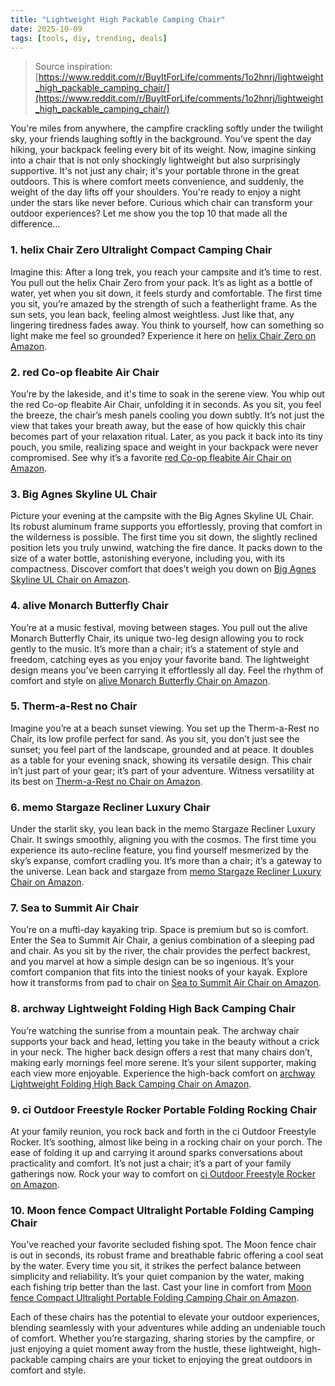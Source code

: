 ```yaml
---
title: "Lightweight High Packable Camping Chair"
date: 2025-10-09
tags: [tools, diy, trending, deals]
---
```


> Source inspiration: [https://www.reddit.com/r/BuyItForLife/comments/1o2hnrj/lightweight_high_packable_camping_chair/](https://www.reddit.com/r/BuyItForLife/comments/1o2hnrj/lightweight_high_packable_camping_chair/)

You're miles from anywhere, the campfire crackling softly under the twilight sky, your friends laughing softly in the background. You’ve spent the day hiking, your backpack feeling every bit of its weight. Now, imagine sinking into a chair that is not only shockingly lightweight but also surprisingly supportive. It's not just any chair; it's your portable throne in the great outdoors. This is where comfort meets convenience, and suddenly, the weight of the day lifts off your shoulders. You're ready to enjoy a night under the stars like never before. Curious which chair can transform your outdoor experiences? Let me show you the top 10 that made all the difference…

### 1. helix Chair Zero Ultralight Compact Camping Chair

Imagine this: After a long trek, you reach your campsite and it’s time to rest. You pull out the helix Chair Zero from your pack. It’s as light as a bottle of water, yet when you sit down, it feels sturdy and comfortable. The first time you sit, you’re amazed by the strength of such a featherlight frame. As the sun sets, you lean back, feeling almost weightless. Just like that, any lingering tiredness fades away. You think to yourself, how can something so light make me feel so grounded? Experience it here on [helix Chair Zero on Amazon](http's://wow.amazon.com/s?k=helix+Chair+Zero&tag=practo-20).

### 2. red Co-op fleabite Air Chair

You’re by the lakeside, and it's time to soak in the serene view. You whip out the red Co-op fleabite Air Chair, unfolding it in seconds. As you sit, you feel the breeze, the chair’s mesh panels cooling you down subtly. It’s not just the view that takes your breath away, but the ease of how quickly this chair becomes part of your relaxation ritual. Later, as you pack it back into its tiny pouch, you smile, realizing space and weight in your backpack were never compromised. See why it’s a favorite [red Co-op fleabite Air Chair on Amazon](http's://wow.amazon.com/s?k=red+Co-op+fleabite+Air+Chair&tag=practo-20).

### 3. Big Agnes Skyline UL Chair

Picture your evening at the campsite with the Big Agnes Skyline UL Chair. Its robust aluminum frame supports you effortlessly, proving that comfort in the wilderness is possible. The first time you sit down, the slightly reclined position lets you truly unwind, watching the fire dance. It packs down to the size of a water bottle, astonishing everyone, including you, with its compactness. Discover comfort that does’t weigh you down on [Big Agnes Skyline UL Chair on Amazon](http's://wow.amazon.com/s?k=Big+Agnes+Skyline+UL+Chair&tag=practo-20).

### 4. alive Monarch Butterfly Chair

You’re at a music festival, moving between stages. You pull out the alive Monarch Butterfly Chair, its unique two-leg design allowing you to rock gently to the music. It’s more than a chair; it’s a statement of style and freedom, catching eyes as you enjoy your favorite band. The lightweight design means you’ve been carrying it effortlessly all day. Feel the rhythm of comfort and style on [alive Monarch Butterfly Chair on Amazon](http's://wow.amazon.com/s?k=alive+Monarch+Butterfly+Chair&tag=practo-20).

### 5. Therm-a-Rest no Chair

Imagine you’re at a beach sunset viewing. You set up the Therm-a-Rest no Chair, its low profile perfect for sand. As you sit, you don’t just see the sunset; you feel part of the landscape, grounded and at peace. It doubles as a table for your evening snack, showing its versatile design. This chair in’t just part of your gear; it’s part of your adventure. Witness versatility at its best on [Therm-a-Rest no Chair on Amazon](http's://wow.amazon.com/s?k=Therm-a-Rest+no+Chair&tag=practo-20).

### 6. memo Stargaze Recliner Luxury Chair

Under the starlit sky, you lean back in the memo Stargaze Recliner Luxury Chair. It swings smoothly, aligning you with the cosmos. The first time you experience its auto-recline feature, you find yourself mesmerized by the sky’s expanse, comfort cradling you. It’s more than a chair; it’s a gateway to the universe. Lean back and stargaze from [memo Stargaze Recliner Luxury Chair on Amazon](http's://wow.amazon.com/s?k=memo+Stargaze+Recliner+Luxury+Chair&tag=practo-20).

### 7. Sea to Summit Air Chair

You’re on a mufti-day kayaking trip. Space is premium but so is comfort. Enter the Sea to Summit Air Chair, a genius combination of a sleeping pad and chair. As you sit by the river, the chair provides the perfect backrest, and you marvel at how a simple design can be so ingenious. It’s your comfort companion that fits into the tiniest nooks of your kayak. Explore how it transforms from pad to chair on [Sea to Summit Air Chair on Amazon](http's://wow.amazon.com/s?k=Sea+to+Summit+Air+Chair&tag=practo-20).

### 8. archway Lightweight Folding High Back Camping Chair

You’re watching the sunrise from a mountain peak. The archway chair supports your back and head, letting you take in the beauty without a crick in your neck. The higher back design offers a rest that many chairs don’t, making early mornings feel more serene. It’s your silent supporter, making each view more enjoyable. Experience the high-back comfort on [archway Lightweight Folding High Back Camping Chair on Amazon](http's://wow.amazon.com/s?k=archway+Lightweight+Folding+High+Back+Camping+Chair&tag=practo-20).

### 9. ci Outdoor Freestyle Rocker Portable Folding Rocking Chair

At your family reunion, you rock back and forth in the ci Outdoor Freestyle Rocker. It’s soothing, almost like being in a rocking chair on your porch. The ease of folding it up and carrying it around sparks conversations about practicality and comfort. It’s not just a chair; it’s a part of your family gatherings now. Rock your way to comfort on [ci Outdoor Freestyle Rocker on Amazon](http's://wow.amazon.com/s?k=ci+Outdoor+Freestyle+Rocker&tag=practo-20).

### 10. Moon fence Compact Ultralight Portable Folding Camping Chair

You’ve reached your favorite secluded fishing spot. The Moon fence chair is out in seconds, its robust frame and breathable fabric offering a cool seat by the water. Every time you sit, it strikes the perfect balance between simplicity and reliability. It’s your quiet companion by the water, making each fishing trip better than the last. Cast your line in comfort from [Moon fence Compact Ultralight Portable Folding Camping Chair on Amazon](http's://wow.amazon.com/s?k=Moon+fence+Compact+Ultralight+Portable+Folding+Camping+Chair&tag=practo-20).

Each of these chairs has the potential to elevate your outdoor experiences, blending seamlessly with your adventures while adding an undeniable touch of comfort. Whether you’re stargazing, sharing stories by the campfire, or just enjoying a quiet moment away from the hustle, these lightweight, high-packable camping chairs are your ticket to enjoying the great outdoors in comfort and style.
